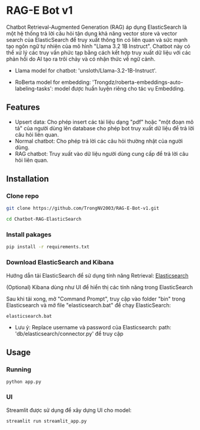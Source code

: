 # RAG-E Bot v1

Chatbot Retrieval-Augmented Generation (RAG) áp dụng ElasticSearch là một hệ thống trả lời câu hỏi tận dụng khả năng vector store và vector search của ElasticSearch để truy xuất thông tin có liên quan và sức mạnh tạo ngôn ngữ tự nhiên của mô hình "Llama 3.2 1B Instruct". Chatbot này có thể xử lý các truy vấn phức tạp bằng cách kết hợp truy xuất dữ liệu với các phản hồi do AI tạo ra trôi chảy và có nhận thức về ngữ cảnh.

- Llama model for chatbot: 'unsloth/Llama-3.2-1B-Instruct'.

- RoBerta model for embedding: 'Trongdz/roberta-embeddings-auto-labeling-tasks': model được huấn luyện riêng cho tác vụ Embedding.

## Features
- Upsert data: Cho phép insert các tài liệu dạng "pdf" hoặc "một đoạn mô tả" của người dùng lên database cho phép bot truy xuất dữ liệu để trả lời câu hỏi liên quan.
- Normal chatbot: Cho phép trả lời các câu hỏi thường nhật của người dùng.
- RAG chatbot: Truy xuất vào dữ liệu người dùng cung cấp để trả lời câu hỏi liên quan.

## Installation
### Clone repo
```sh
git clone https://github.com/TrongNV2003/RAG-E-Bot-v1.git

cd Chatbot-RAG-ElasticSearch
```

### Install pakages

```sh
pip install -r requirements.txt
```

### Download ElasticSearch and Kibana
Hướng dẫn tải ElasticSearch để sử dụng tính năng Retrieval: [Elasticsearch](https://www.youtube.com/watch?v=0EJoVQkjXps)

(Optional) Kibana dùng như UI để hiển thị các tính năng trong ElasticSearch

Sau khi tải xong, mở "Command Prompt", truy cập vào folder "bin" trong Elasticsearch và mở file "elasticsearch.bat" để chạy ElasticSearch: 
```
elasticsearch.bat
```

- Lưu ý: Replace username và password của Elasticsearch: path: 'db/elasticsearch/connector.py' để truy cập 

## Usage
### Running
```
python app.py
```

### UI
Streamlit được sử dụng để xây dựng UI cho model:
```
streamlit run streamlit_app.py
```